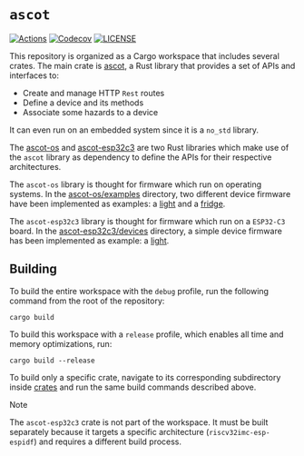 # `ascot`

[![Actions][actions badge]][actions]
[![Codecov][codecov badge]][codecov]
[![LICENSE][license badge]][license]

This repository is organized as a Cargo workspace that includes several crates.
The main crate is [ascot](./crates/ascot), a Rust library that provides a set of
APIs and interfaces to:

- Create and manage HTTP `Rest` routes
- Define a device and its methods
- Associate some hazards to a device

It can even run on an embedded system since it is a `no_std` library.

The [ascot-os](./crates/ascot-os) and [ascot-esp32c3](./crates/ascot-esp32c3)
are two Rust libraries which make use of the `ascot` library as dependency to
define the APIs for their respective architectures.

The `ascot-os` library is thought for firmware which run on operating systems.
In the [ascot-os/examples](./crates/ascot-os/examples) directory, two different
device firmware have been implemented as examples: a
[light](./crates/ascot-os/examples/light) and a [fridge](./crates/ascot-os/examples/fridge).

The `ascot-esp32c3` library is thought for firmware which run on a `ESP32-C3`
board.
In the [ascot-esp32c3/devices](./crates/ascot-esp32c3/devices) directory, a simple
device firmware has been implemented as example: a [light](./crates/ascot-esp32c3/devices/light).

## Building

To build the entire workspace with the `debug` profile, run the following
command from the root of the repository:

```console
cargo build
```

To build this workspace with a `release` profile, which enables all time and
memory optimizations, run:

```console
cargo build --release
```

To build only a specific crate, navigate to its corresponding subdirectory
inside [crates](./crates) and run the same build commands described above.

> [!NOTE]
> The `ascot-esp32c3` crate is not part of the workspace. It must
be built separately because it targets a specific architecture
(`riscv32imc-esp-espidf`) and requires a different build process.

<!-- Links -->
[actions]: https://github.com/SoftengPoliTo/ascot/actions
[codecov]: https://codecov.io/gh/SoftengPoliTo/ascot
[license]: https://github.com/SoftengPoliTo/ascot/blob/master/LICENSE

<!-- Badges -->
[actions badge]: https://github.com/SoftengPoliTo/ascot/workflows/ci/badge.svg
[codecov badge]: https://codecov.io/gh/SoftengPoliTo/ascot/branch/master/graph/badge.svg
[license badge]: https://img.shields.io/badge/license-MIT-blue.svg
